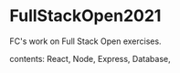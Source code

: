 # FullStackOpen2021
FC's work on Full Stack Open exercises.

contents:
React, Node, Express, Database, 

